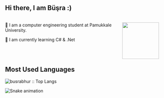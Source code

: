 ##  Hi there, I am Büşra :) 

<br>
<img align ="right" src="https://media0.giphy.com/media/CwTvSiWflgCGKgz5eb/giphy.gif?cid=ecf05e47w5z7avgje1jml27jyba4w6jnyo1ehwu3om4m9mch&rid=giphy.gif&ct=s" width="120" height="120">
 🔭 I am a computer engineering student at Pamukkale University.
 
 🌱 I am currently learning  C# & .Net <br>


<!--<img align ="" src="https://media0.giphy.com/media/xT9Igr21uuBKoANjck/giphy.gif?cid=ecf05e47cw2rpqzhwio7vy7r9slgcr8ovbybbbilwh9thweu&rid=giphy.gif&ct=s" width="60" height="60">I am currently learning  C#-->

<br><br>




## Most Used Languages

<p ><img src="https://github-readme-stats.vercel.app/api/top-langs/?username=busrabhur&langs_count=10&theme=aura&layout=compact" alt="busrabhur :: Top Langs" /></p>




<!--[![Instagram](https://img.shields.io/badge/-Instagram-c13584?style=flat&labelColor=c13584&logo=instagram&logoColor=white)](https://www.instagram.com/busrabhur)
[![Linkedin](https://img.shields.io/badge/-LinkedIn-blue?style=flat&logo=Linkedin&logoColor=white)](https://tr.linkedin.com/in/busrabuhur?trk=public_profile_browsemap)
[![Gmail](https://img.shields.io/badge/-Gmail-c14438?style=flat&logo=Gmail&logoColor=white)](mailto:busrabuhur20@gmail.com) -->


<!--![snake gif](https://github.com/busrabhur/busrabhur/blob/output/github-contribution-grid-snake.gif) -->

![Snake animation](https://github.com/busrabhur/busrabhur/blob/output/github-contribution-grid-snake.svg)


<!--## Profile Views  <img align="left" src="https://media.giphy.com/media/aA3mUKSrVr7gI/giphy.gif?cid=ecf05e47ahq84p2mqa575xdpf4q3gixwo2i0khzr4lk5psbd&rid=giphy.gif&ct=s" width="70">
  <p><img src="https://profile-counter.glitch.me/{busrabhur}/count.svg" alt="busrabhur :: Visitor's Count" /></p>

<br><br> -->


<!--<p ><img src="https://github-readme-stats.vercel.app/api/top-langs/?username=busrabhur&langs_count=10&theme=tokyonight&layout=compact" alt="busrabhur :: Top Langs" /></p> -->












<!--
**busrabhur/busrabhur** is a ✨ _special_ ✨ repository because its `README.md` (this file) appears on your GitHub profile.

Here are some ideas to get you started:

- 🔭 I’m currently working on ...
- 🌱 I’m currently learning ...
- 👯 I’m looking to collaborate on ...
- 🤔 I’m looking for help with ...
- 💬 Ask me about ...
- 📫 How to reach me: ...
- 😄 Pronouns: ...
- ⚡ Fun fact: ...
-->
